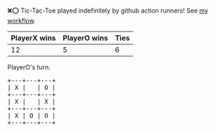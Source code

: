 :x::o: Tic-Tac-Toe played indefinitely by github action runners! See [my workflow](.github/workflows/play.yaml).

|PlayerX wins|PlayerO wins|Ties|
|-|-|-|
|12|5|6|

PlayerO's turn.

<pre>
+---+---+---+
| X |   | O |
+---+---+---+
| X |   | X |
+---+---+---+
| X | O | O |
+---+---+---+
</pre>